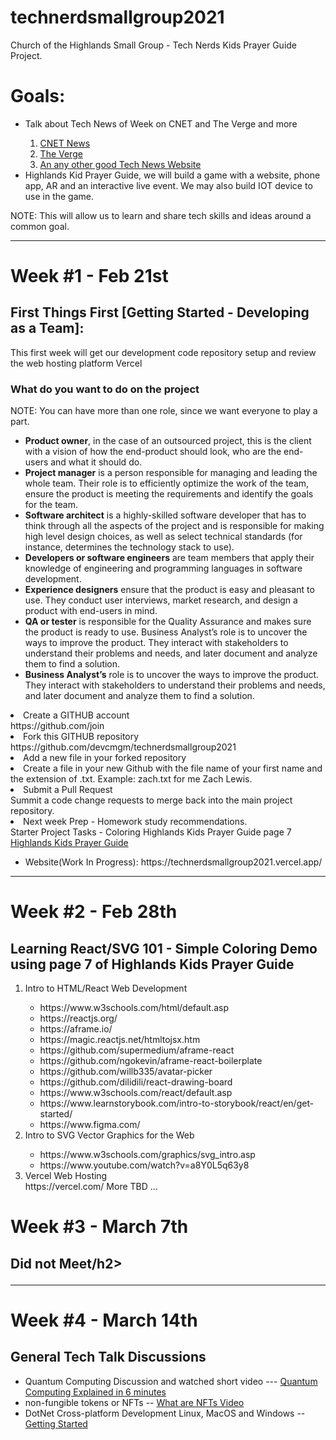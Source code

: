 # technerdsmallgroup2021

Church of the Highlands Small Group - Tech Nerds Kids Prayer Guide Project.

<h1>Goals:</h1>
  <UL>
  <li>Talk about Tech News of Week on CNET and The Verge and more</li>
  <OL>
    <li><a href="https://www.cnet.com/news/">CNET News</a></li>
    <li><a href="https://www.theverge.com/tech">The Verge</a></li>
    <li><a href="https://www.google.com/search?q=google+tech+news&sxsrf=ALeKk02tZukUsJnyA68YbV4iPM1za1gY_Q:1615757427236&source=lnt&tbs=qdr:w&sa=X&ved=2ahUKEwie_Pi73bDvAhXKwFkKHdo6A64QpwV6BAgOECI&biw=1221&bih=712&dpr=2.5">An any other good Tech News Website</a></li>
      </OL>
   <li>Highlands Kid Prayer Guide, we will build a game with a website, phone app, AR and an interactive live event. We may also build IOT device to use in the game.</li>
      </UL>
NOTE: This will allow us to learn and share tech skills and ideas around a common goal.
<hr/>
<h1>Week #1 - Feb 21st</h1>
<h2>First Things First [Getting Started - Developing as a Team]:</h2>
<p>This first week will get our development code repository setup and review the web hosting platform Vercel</p>
<h3>What do you want to do on the project </h3>
NOTE: You can have more than one role, since we want everyone to play a part.
<ul>
<li><b>Product owner</b>, in the case of an outsourced project, this is the client with a vision of how the end-product should look, who are the end-users and what it should do.</li> 

<li><b>Project manager</b> is a person responsible for managing and leading the whole team. Their role is to efficiently optimize the work of the team, ensure the product is meeting the requirements and identify the goals for the team. </li>

<li><b>Software architect</b> is a highly-skilled software developer that has to think through all the aspects of the project and is responsible for making high level design choices, as well as select technical standards (for instance, determines the technology stack to use).</li>

<li><b>Developers or software engineers</b> are team members that apply their knowledge of engineering and programming languages in software development. </li>

<li><b>Experience designers</b> ensure that the product is easy and pleasant to use. They conduct user interviews, market research, and design a product with end-users in mind.  </li>

<li><b>QA or tester</b> is responsible for the Quality Assurance and makes sure the product is ready to use. 
Business Analyst’s role is to uncover the ways to improve the product. They interact with stakeholders to understand their problems and needs, and later document and analyze them to find a solution. </li>
<li><b>Business Analyst’s</b> role is to uncover the ways to improve the product. They interact with stakeholders to understand their problems and needs, and later document and analyze them to find a solution. </li>
</ul
<ol>
<li>Create a GITHUB account</li>
https://github.com/join
<li>Fork this GITHUB repository</li>
https://github.com/devcmgm/technerdsmallgroup2021
<li>Add a new file in your forked repository<li>
Create a file in your new Github with the file name of your first name and the extension of .txt.
Example:  zach.txt for me Zach Lewis.
<li>Submit a Pull Request</li>
Summit a code change requests to merge back into the main project repository.
<li>Next week Prep - Homework study recommendations.</li>
Starter Project Tasks - Coloring Highlands Kids Prayer Guide page 7
<a href=https://github.com/devcmgm/technerdsmallgroup2021/blob/main/docs/kids-prayer-guide.pdf>Highlands Kids Prayer Guide</a>
<ul><li>Website(Work In Progress): https://technerdsmallgroup2021.vercel.app/</li></ul>
</ol>
<hr/>
<h1>Week #2 - Feb 28th</h1>
<h2>Learning React/SVG 101 - Simple Coloring Demo using page 7 of Highlands Kids Prayer Guide</h2>
<ol>
<li>Intro to HTML/React Web Development</li>
<ul>
<li>https://www.w3schools.com/html/default.asp</li>
<li>https://reactjs.org/</li>
<li>https://aframe.io/</li>
<li>https://magic.reactjs.net/htmltojsx.htm</li>
<li>https://github.com/supermedium/aframe-react</li>
<li>https://github.com/ngokevin/aframe-react-boilerplate</li>
<li>https://github.com/willb335/avatar-picker</li>
<li>https://github.com/dilidili/react-drawing-board</li>
<li>https://www.w3schools.com/react/default.asp</li>
<li>https://www.learnstorybook.com/intro-to-storybook/react/en/get-started/</li>
<li>https://www.figma.com/</li>
</ul>
<li>Intro to SVG Vector Graphics for the Web</li>
<ul>
<li>https://www.w3schools.com/graphics/svg_intro.asp</li>
<li>https://www.youtube.com/watch?v=a8Y0L5q63y8</li>
</ul>
<li>Vercel Web Hosting</li>
https://vercel.com/
</ul>
More TBD ...
</ol>

<h1>Week #3 - March 7th</h1>
<h2>Did not Meet/h2>
  <hr/>
<h1>Week #4 - March 14th</h1>
<h2>General Tech Talk Discussions</h2>
<ul>
  <li>Quantum Computing Discussion and watched short video --- 
  <a href="https://www.youtube.com/watch?v=QF7QfE6qgTM">Quantum Computing Explained in 6 minutes</a></li>
  <li>non-fungible tokens or NFTs -- <a href="https://www.youtube.com/watch?v=X_AugmQpwho&t=97s">What are NFTs Video</a></li>     
  <li>DotNet Cross-platform Development Linux, MacOS and Windows -- <a href="https://dotnet.microsoft.com/">Getting Started</a>   </li>  
  </ul>

